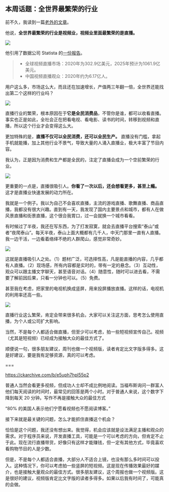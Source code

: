 ## 本周话题：全世界最繁荣的行业

前不久，我读到一篇[老外的文章](https://medium.com/javarevisited/develop-a-live-video-streaming-app-key-highlights-of-its-features-costs-and-teck-stack-cda1f8ea9c02)。

他说，**全世界最繁荣的行业是视频业，视频业里面最繁荣的是直播。**

![](https://cdn.beekka.com/blogimg/asset/202208/bg2022083005.webp)

他引用了数据公司 Statista 的[一份报告](https://www.statista.com/topics/8906/live-streaming/)。

> - 全球视频直播市场：2020年为302.9亿美元，2025年预计为1061.9亿美元。
> - 中国视频直播观众：2020年约为6.17亿人。

用户这么多，市场这么大，而且还在加速增长，产值两三年翻一倍，全世界还能找出第二个这样的行业吗？

![](https://cdn.beekka.com/blogimg/asset/202208/bg2022083006.webp)

直播行业的繁荣，根本原因在于**它是全民消费品**，不管你是谁，都可以收看直播。事实也正是如此，全社会正在把看电视、看电影、读书的时间，转移到视频和直播，所以这个行业才会变得这么大。

更加特殊的是，**直播不仅可以全民消费，还可以全民生产。** 直播没有门槛，拿起手机就能播，加上其他行业不景气，导致大量的人涌入直播业，极大丰富了节目内容。

我认为，正是因为消费和生产都是全民的，注定了直播会成为一个空前繁荣的行业。

![](https://cdn.beekka.com/blogimg/asset/202208/bg2022083007.webp)

更重要的一点是，直播很吸引人。**你看了一次以后，还会想看更多，甚至上瘾。** 这才是直播业快速发展的动力所在。

我就是一个例子。我以为自己不会喜欢直播，主流的游戏直播、歌舞直播、商品直播，我都没有很大兴趣。直到有一天，我发现了国内主要景点和城市，都有人在做风景直播和街景直播，这个很合我胃口，过一会就换一个城市看看。

有时候过了半夜，我还在写东西，为了打发寂寞，就会去直播平台搜索“泰山”或者“夜爬泰山”。每天半夜，泰山上面大概都有几千人，中天门那里一直有人直播。我一边干活，一边看着络绎不绝的人群爬山，感觉非常奇妙。

![](https://cdn.beekka.com/blogimg/asset/202208/bg2022083008.webp)

这就是直播吸引人之处。（1）题材广泛，可选择性高，凡是能直播的内容，几乎都有人直播。（2）现场感，所有内容都是实时的，带有一定的悬念。（3）互动性，观众可以跟主播文字聊天，甚至语音对话。（4）随意性，随时可以进去看，不需要了解前因后果，只看一分钟也可以。（5）免费。

甚至我在考虑，把家里的电视机换成竖屏，用来投屏播放直播。这样的话，电视机的利用率还高一些。

![](https://cdn.beekka.com/blogimg/asset/202208/bg2022083009.webp)

直播行业这么繁荣，肯定会带来很多机会。大家可以关注这方面，思考怎么使用直播，为个人或公司扩大影响。

当然，不是每个人都适合做直播，但至少可以考虑，拍一些短视频宣传自己。视频（尤其是短视频）已经成为接触大众的最佳方式了。

顺便说一句，很多朋友建议，周刊也做一个视频版，读者肯定比文字版多得多。这是好建议，要是我有足够资源，真的可以考虑。

===

https://ckarchive.com/b/e5uph7hpl55p2

普通人当然会看更多视频，但成功人士却不成比例地阅读。当福布斯询问一群富人他们每天阅读的时间时，最常见的回答是两个小时。对于普通人来说，这个数字下降到每天 20 分钟。写作不再是接触大众的最佳方式

“80% 的美国人表示他们宁愿看视频也不愿阅读博客。”

接下来就是最关键的问题，怎么才能抓住直播这个机会？

恰恰是这个问题，我还没有想出来。我觉得，机会应该就是设法满足主播和观众的需求。对于程序员来说，开发直播工具，可能是一个可以考虑的方向，但肯定不止于此。现在流行直播带货，好像只有这样才能赚钱，但一定有其他方式，毕竟喜欢看购物节目的人是少数。

但是，不是每个人都适合直播，大部分人不适合上镜，也没有那么多时间可以投入。这种情况下，你可以考虑拍一些竖屏的短视频。这是现在传播效果最好的媒介，也是接触大量观众的最佳方式。很多朋友建议，这个周报也做一个视频版。这是很好的建议，视频版肯定比文字版的读者多得多。如果以后我有时间了，可能真的会做。